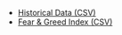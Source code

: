 - [Historical Data (CSV)](https://drive.google.com/file/d/1NgCqJYnx6Zs3hsCHsg-15djxopoNCCs_/view?usp=sharing)
- [Fear & Greed Index (CSV)](https://drive.google.com/file/d/1FoOAtEuXZDL3UbzaAEVE8GZybkeTTIZa/view?usp=sharing)

